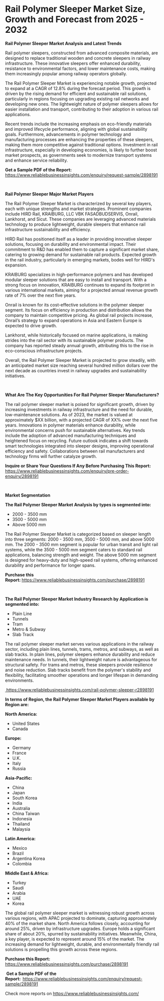 <p><h1>Rail Polymer Sleeper Market Size, Growth and Forecast from 2025 - 2032</h1></p><p><strong>Rail Polymer Sleeper Market Analysis and Latest Trends</strong></p>
<p><p>Rail polymer sleepers, constructed from advanced composite materials, are designed to replace traditional wooden and concrete sleepers in railway infrastructure. These innovative sleepers offer enhanced durability, resistance to environmental factors, and lower maintenance costs, making them increasingly popular among railway operators globally.</p><p>The Rail Polymer Sleeper Market is experiencing notable growth, projected to expand at a CAGR of 12.8% during the forecast period. This growth is driven by the rising demand for efficient and sustainable rail solutions, particularly in regions focusing on upgrading existing rail networks and developing new ones. The lightweight nature of polymer sleepers allows for easier installation and transport, contributing to their adoption in various rail applications.</p><p>Recent trends include the increasing emphasis on eco-friendly materials and improved lifecycle performance, aligning with global sustainability goals. Furthermore, advancements in polymer technology and manufacturing processes are enhancing the properties of these sleepers, making them more competitive against traditional options. Investment in rail infrastructure, especially in developing economies, is likely to further boost market prospects, as governments seek to modernize transport systems and enhance service reliability.</p></p>
<p><strong>Get a Sample PDF of the Report:&nbsp;</strong> <a href="https://www.reliablebusinessinsights.com/enquiry/request-sample/2898191?utm_campaign=3057&utm_medium=2&utm_source=Github&utm_content=ia&utm_term=15032025&utm_id=rail-polymer-sleeper">https://www.reliablebusinessinsights.com/enquiry/request-sample/2898191</a></p>
<p>&nbsp;</p>
<p><strong>Rail Polymer Sleeper Major Market Players</strong></p>
<p><p>The Rail Polymer Sleeper Market is characterized by several key players, each with unique strengths and market strategies. Prominent companies include HIRD Rail, KRAIBURG, LLC VBK FASADBUDSERVIS, Onrail, Lankhorst, and Sicut. These companies are leveraging advanced materials technology to produce lightweight, durable sleepers that enhance rail infrastructure sustainability and efficiency.</p><p>HIRD Rail has positioned itself as a leader in providing innovative sleeper solutions, focusing on durability and environmental impact. Their commitment to R&D has enabled them to capture a significant market share, catering to growing demand for sustainable rail products. Expected growth in the rail industry, particularly in emerging markets, bodes well for HIRD's expansion.</p><p>KRAIBURG specializes in high-performance polymers and has developed modular sleeper solutions that are easy to install and transport. With a strong focus on innovation, KRAIBURG continues to expand its footprint in various international markets, aiming for a projected annual revenue growth rate of 7% over the next five years.</p><p>Onrail is known for its cost-effective solutions in the polymer sleeper segment. Its focus on efficiency in production and distribution allows the company to maintain competitive pricing. As global rail projects increase, Onrail’s strategy to expand operations in Asia and Eastern Europe is expected to drive growth.</p><p>Lankhorst, while historically focused on marine applications, is making strides into the rail sector with its sustainable polymer products. The company has reported steady annual growth, attributing this to the rise in eco-conscious infrastructure projects.</p><p>Overall, the Rail Polymer Sleeper Market is projected to grow steadily, with an anticipated market size reaching several hundred million dollars over the next decade as countries invest in railway upgrades and sustainability initiatives.</p></p>
<p>&nbsp;</p>
<p><strong>What Are The Key Opportunities For Rail Polymer Sleeper Manufacturers?</strong></p>
<p><p>The rail polymer sleeper market is poised for significant growth, driven by increasing investments in railway infrastructure and the need for durable, low-maintenance solutions. As of 2023, the market is valued at approximately $XX billion, with a projected CAGR of XX% over the next five years. Innovations in polymer materials enhance durability, while environmental concerns push for sustainable alternatives. Key trends include the adoption of advanced manufacturing techniques and heightened focus on recycling. Future outlook indicates a shift towards smart technologies integrated into sleeper designs, improving operational efficiency and safety. Collaborations between rail manufacturers and technology firms will further catalyze growth.</p></p>
<p><strong>Inquire or Share Your Questions If Any Before Purchasing This Report:</strong> <a href="https://www.reliablebusinessinsights.com/enquiry/pre-order-enquiry/2898191?utm_campaign=3057&utm_medium=2&utm_source=Github&utm_content=ia&utm_term=15032025&utm_id=rail-polymer-sleeper">https://www.reliablebusinessinsights.com/enquiry/pre-order-enquiry/2898191</a></p>
<p>&nbsp;</p>
<p><strong>Market Segmentation</strong></p>
<p><strong>The Rail Polymer Sleeper Market Analysis by types is segmented into:</strong></p>
<p><ul><li>2000 - 3500 mm</li><li>3500 - 5000 mm</li><li>Above 5000 mm</li></ul></p>
<p><p>The Rail Polymer Sleeper Market is categorized based on sleeper length into three segments: 2000 - 3500 mm, 3500 - 5000 mm, and above 5000 mm. The 2000 - 3500 mm segment is popular for urban transit and light rail systems, while the 3500 - 5000 mm segment caters to standard rail applications, balancing strength and weight. The above 5000 mm segment is designed for heavy-duty and high-speed rail systems, offering enhanced durability and performance for longer spans.</p></p>
<p><strong>Purchase this Report:&nbsp;</strong><a href="https://www.reliablebusinessinsights.com/purchase/2898191?utm_campaign=3057&utm_medium=2&utm_source=Github&utm_content=ia&utm_term=15032025&utm_id=rail-polymer-sleeper">https://www.reliablebusinessinsights.com/purchase/2898191</a></p>
<p>&nbsp;</p>
<p><strong>The Rail Polymer Sleeper Market Industry Research by Application is segmented into:</strong></p>
<p><ul><li>Plain Line</li><li>Tunnels</li><li>Tram</li><li>Metro & Subway</li><li>Slab Track</li></ul></p>
<p><p>The rail polymer sleeper market serves various applications in the railway sector, including plain lines, tunnels, trams, metros, and subways, as well as slab tracks. In plain lines, polymer sleepers enhance durability and reduce maintenance needs. In tunnels, their lightweight nature is advantageous for structural safety. For trams and metros, these sleepers provide resilience and noise reduction. Slab tracks benefit from the polymer's stability and flexibility, facilitating smoother operations and longer lifespan in demanding environments.</p></p>
<p><a href="https://www.reliablebusinessinsights.com/rail-polymer-sleeper-r2898191?utm_campaign=3057&utm_medium=2&utm_source=Github&utm_content=ia&utm_term=15032025&utm_id=rail-polymer-sleeper">&nbsp;https://www.reliablebusinessinsights.com/rail-polymer-sleeper-r2898191</a></p>
<p><strong>In terms of Region, the Rail Polymer Sleeper Market Players available by Region are:</strong></p>
<p>
    <p> <strong> North America: </strong>
        <ul>
            <li>United States</li>
            <li>Canada</li>
        </ul>
        </p> 
    <p> <strong> Europe: </strong>
        <ul>
            <li>Germany</li>
            <li>France</li>
            <li>U.K.</li>
            <li>Italy</li>
            <li>Russia</li>
        </ul>
        </p> 
    <p> <strong> Asia-Pacific: </strong>
        <ul>
            <li>China</li>
            <li>Japan</li>
            <li>South Korea</li>
            <li>India</li>
            <li>Australia</li>
            <li>China Taiwan</li>
            <li>Indonesia</li>
            <li>Thailand</li>
            <li>Malaysia</li>
        </ul>
        </p> 
    <p> <strong> Latin America: </strong>
        <ul>
            <li>Mexico</li>
            <li>Brazil</li>
            <li>Argentina Korea</li>
            <li>Colombia</li>
        </ul>
        </p> 
    <p> <strong> Middle East & Africa: </strong>
        <ul>
            <li>Turkey</li>
            <li>Saudi</li>
            <li>Arabia</li>
            <li>UAE</li>
            <li>Korea</li>
        </ul>
    </p>
    </p>
<p><p>The global rail polymer sleeper market is witnessing robust growth across various regions, with APAC projected to dominate, capturing approximately 40% of the market share. North America follows closely, accounting for around 25%, driven by infrastructure upgrades. Europe holds a significant share of about 20%, spurred by sustainability initiatives. Meanwhile, China, a key player, is expected to represent around 15% of the market. The increasing demand for lightweight, durable, and environmentally friendly rail solutions is propelling this growth across these regions.</p></p>
<p><strong>Purchase this Report: </strong><a href="https://www.reliablebusinessinsights.com/purchase/2898191?utm_campaign=3057&utm_medium=2&utm_source=Github&utm_content=ia&utm_term=15032025&utm_id=rail-polymer-sleeper">https://www.reliablebusinessinsights.com/purchase/2898191</a></p>
<p>&nbsp;<strong>Get a Sample PDF of the Report:&nbsp;&nbsp;</strong><a href="https://www.reliablebusinessinsights.com/enquiry/request-sample/2898191?utm_campaign=3057&utm_medium=2&utm_source=Github&utm_content=ia&utm_term=15032025&utm_id=rail-polymer-sleeper">https://www.reliablebusinessinsights.com/enquiry/request-sample/2898191</a></p>
<p><strong></strong></p>
<p>Check more reports on <a href="https://www.reliablebusinessinsights.com/?utm_campaign=3057&utm_medium=2&utm_source=Github&utm_content=ia&utm_term=15032025&utm_id=rail-polymer-sleeper">https://www.reliablebusinessinsights.com/</a></p>